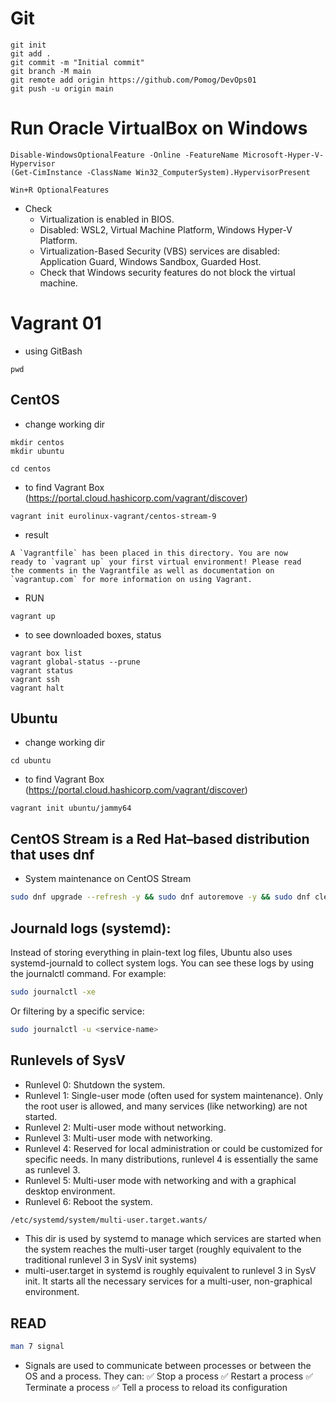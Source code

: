 # Git
```
git init
git add .
git commit -m "Initial commit"
git branch -M main
git remote add origin https://github.com/Pomog/DevOps01
git push -u origin main
```
# Run Oracle VirtualBox on Windows
```powershall
Disable-WindowsOptionalFeature -Online -FeatureName Microsoft-Hyper-V-Hypervisor
(Get-CimInstance -ClassName Win32_ComputerSystem).HypervisorPresent
```
```
Win+R OptionalFeatures
```
- Check
    - Virtualization is enabled in BIOS.
    - Disabled: WSL2, Virtual Machine Platform, Windows Hyper-V Platform.
    - Virtualization-Based Security (VBS) services are disabled: Application Guard, Windows Sandbox, Guarded Host.
    - Check that Windows security features do not block the virtual machine.

# Vagrant 01
- using GitBash
```GitBash
pwd
```
## CentOS
- change working dir
```GitBash
mkdir centos
mkdir ubuntu
```
```GitBash
cd centos
```
- to find Vagrant Box (https://portal.cloud.hashicorp.com/vagrant/discover)
```GitBash
vagrant init eurolinux-vagrant/centos-stream-9
```
- result
```
A `Vagrantfile` has been placed in this directory. You are now
ready to `vagrant up` your first virtual environment! Please read
the comments in the Vagrantfile as well as documentation on
`vagrantup.com` for more information on using Vagrant.
```
- RUN
```GitBash
vagrant up
```
- to see downloaded boxes, status
```GitBash
vagrant box list
vagrant global-status --prune
vagrant status
vagrant ssh
vagrant halt
```
## Ubuntu
- change working dir
```GitBash
cd ubuntu
```
- to find Vagrant Box (https://portal.cloud.hashicorp.com/vagrant/discover)
```GitBash
vagrant init ubuntu/jammy64
```

## CentOS Stream is a Red Hat–based distribution that uses dnf
- System maintenance on CentOS Stream
```bash
sudo dnf upgrade --refresh -y && sudo dnf autoremove -y && sudo dnf clean all
```

## Journald logs (systemd):
Instead of storing everything in plain-text log files, Ubuntu also uses systemd-journald to collect system logs.
You can see these logs by using the journalctl command. For example:
```bash
sudo journalctl -xe
```
Or filtering by a specific service:
```bash
sudo journalctl -u <service-name>
```

## Runlevels of SysV
- Runlevel 0: Shutdown the system.
- Runlevel 1: Single-user mode (often used for system maintenance). Only the root user is allowed, and many services (like networking) are not started.
- Runlevel 2: Multi-user mode without networking.
- Runlevel 3: Multi-user mode with networking.
- Runlevel 4: Reserved for local administration or could be customized for specific needs. In many distributions, runlevel 4 is essentially the same as runlevel 3.
- Runlevel 5: Multi-user mode with networking and with a graphical desktop environment.
- Runlevel 6: Reboot the system.

```bash
/etc/systemd/system/multi-user.target.wants/
```
- This dir is used by systemd to manage which services are started when the system reaches the multi-user target (roughly equivalent to the traditional runlevel 3 in SysV init systems)
- multi-user.target in systemd is roughly equivalent to runlevel 3 in SysV init. It starts all the necessary services for a multi-user, non-graphical environment.


## READ
```bash
man 7 signal
```
- Signals are used to communicate between processes or between the OS and a process. They can:
✅ Stop a process
✅ Restart a process
✅ Terminate a process
✅ Tell a process to reload its configuration